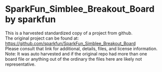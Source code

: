 
# SparkFun_Simblee_Breakout_Board by sparkfun  
This is a harvested standardized copy of a project from github.  
The original project can be found at:  
https://github.com/sparkfun/SparkFun_Simblee_Breakout_Board  
Please consult that link for additional, details, files, and license information.  
Note: It was auto harvested and if the original repo had more than one board file or anything out of the ordinary the files here are likely not representative.  
    